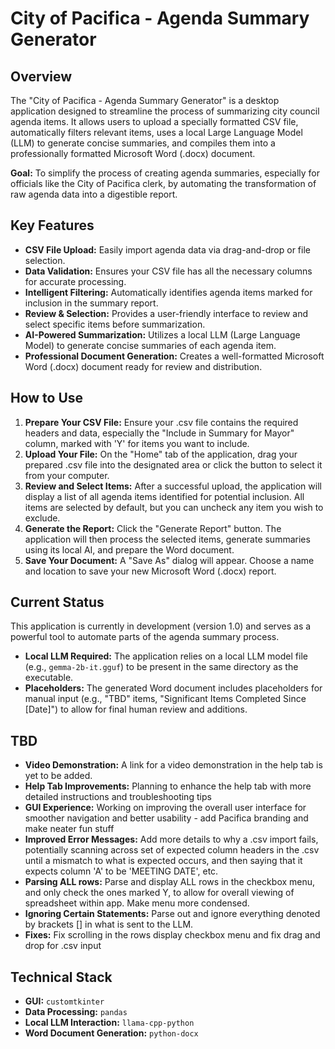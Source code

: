 # City of Pacifica - Agenda Summary Generator

## Overview
The "City of Pacifica - Agenda Summary Generator" is a desktop application designed to streamline the process of summarizing city council agenda items. It allows users to upload a specially formatted CSV file, automatically filters relevant items, uses a local Large Language Model (LLM) to generate concise summaries, and compiles them into a professionally formatted Microsoft Word (.docx) document.

**Goal:** To simplify the process of creating agenda summaries, especially for officials like the City of Pacifica clerk, by automating the transformation of raw agenda data into a digestible report.

## Key Features
*   **CSV File Upload:** Easily import agenda data via drag-and-drop or file selection.
*   **Data Validation:** Ensures your CSV file has all the necessary columns for accurate processing.
*   **Intelligent Filtering:** Automatically identifies agenda items marked for inclusion in the summary report.
*   **Review & Selection:** Provides a user-friendly interface to review and select specific items before summarization.
*   **AI-Powered Summarization:** Utilizes a local LLM (Large Language Model) to generate concise summaries of each agenda item.
*   **Professional Document Generation:** Creates a well-formatted Microsoft Word (.docx) document ready for review and distribution.

## How to Use
1.  **Prepare Your CSV File:** Ensure your .csv file contains the required headers and data, especially the "Include in Summary for Mayor" column, marked with 'Y' for items you want to include.
2.  **Upload Your File:** On the "Home" tab of the application, drag your prepared .csv file into the designated area or click the button to select it from your computer.
3.  **Review and Select Items:** After a successful upload, the application will display a list of all agenda items identified for potential inclusion. All items are selected by default, but you can uncheck any item you wish to exclude.
4.  **Generate the Report:** Click the "Generate Report" button. The application will then process the selected items, generate summaries using its local AI, and prepare the Word document.
5.  **Save Your Document:** A "Save As" dialog will appear. Choose a name and location to save your new Microsoft Word (.docx) report.

## Current Status
This application is currently in development (version 1.0) and serves as a powerful tool to automate parts of the agenda summary process.
*   **Local LLM Required:** The application relies on a local LLM model file (e.g., `gemma-2b-it.gguf`) to be present in the same directory as the executable.
*   **Placeholders:** The generated Word document includes placeholders for manual input (e.g., "TBD" items, "Significant Items Completed Since [Date]") to allow for final human review and additions.

## TBD
*   **Video Demonstration:** A link for a video demonstration in the help tab is yet to be added.
*   **Help Tab Improvements:** Planning to enhance the help tab with more detailed instructions and troubleshooting tips
*   **GUI Experience:** Working on improving the overall user interface for smoother navigation and better usability - add Pacifica branding and make neater fun stuff
*   **Improved Error Messages:** Add more details to why a .csv import fails, potentially scanning across set of expected column headers in the .csv until a mismatch to what is expected occurs, and then saying that it expects column 'A' to be 'MEETING DATE', etc.
*   **Parsing ALL rows:** Parse and display ALL rows in the checkbox menu, and only check the ones marked Y, to allow for overall viewing of spreadsheet within app. Make menu more condensed.
*   **Ignoring Certain Statements:** Parse out and ignore everything denoted by brackets [] in what is sent to the LLM.
*   **Fixes:** Fix scrolling in the rows display checkbox menu and fix drag and drop for .csv input

## Technical Stack
*   **GUI:** `customtkinter`
*   **Data Processing:** `pandas`
*   **Local LLM Interaction:** `llama-cpp-python`
*   **Word Document Generation:** `python-docx`
